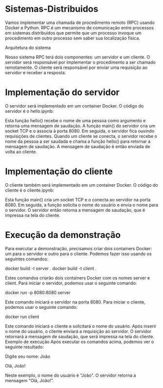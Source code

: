 
# Sistemas-Distribuidos
Vamos implementar uma chamada de procedimento remoto (RPC) usando Docker e Python. RPC é um mecanismo de comunicação entre processos em sistemas distribuídos que permite que um processo invoque um procedimento em outro processo sem saber sua localização física.

Arquitetura do sistema

Nosso sistema RPC terá dois componentes: um servidor e um cliente. O servidor será responsável por implementar o procedimento a ser chamado remotamente. O cliente será responsável por enviar uma requisição ao servidor e receber a resposta.

# Implementação do servidor

O servidor será implementado em um container Docker. O código do servidor é o hello.ipynb:

Esta função hello() recebe o nome de uma pessoa como argumento e retorna uma mensagem de saudação. A função main() do servidor cria um socket TCP e o associa à porta 8080. Em seguida, o servidor fica ouvindo requisições de clientes. Quando um cliente se conecta, o servidor recebe o nome da pessoa a ser saudada e chama a função hello() para retornar a mensagem de saudação. A mensagem de saudação é então enviada de volta ao cliente.

# Implementação do cliente

O cliente também será implementado em um container Docker. O código do cliente é o cliente.ipynb:

Esta função main() cria um socket TCP e o conecta ao servidor na porta 8080. Em seguida, a função solicita o nome do usuário e envia o nome para o servidor. O servidor então retorna a mensagem de saudação, que é impressa na tela do cliente.

# Execução da demonstração

Para executar a demonstração, precisamos criar dois containers Docker: um para o servidor e outro para o cliente. Podemos fazer isso usando os seguintes comandos:


docker build -t server .
docker build -t client .


Estes comandos criarão dois containers Docker com os nomes server e client.
Para iniciar o servidor, podemos usar o seguinte comando:


docker run -p 8080:8080 server


Este comando iniciará o servidor na porta 8080.
Para iniciar o cliente, podemos usar o seguinte comando:


docker run client


Este comando iniciará o cliente e solicitará o nome do usuário.
Após inserir o nome do usuário, o cliente enviará a requisição ao servidor. O servidor retornará a mensagem de saudação, que será impressa na tela do cliente.
Exemplo de execução
Após executar os comandos acima, podemos ver o seguinte resultado:


Digite seu nome: João

Olá, João!


Neste exemplo, o nome do usuário é "João". O servidor retorna a mensagem "Olá, João!".
